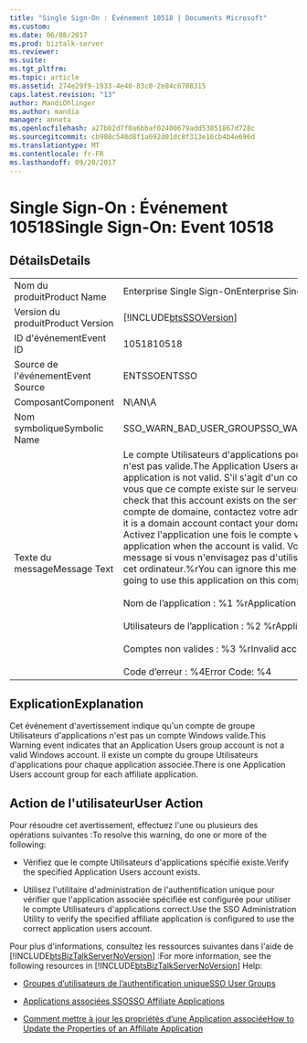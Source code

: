 ```yaml
---
title: "Single Sign-On : Événement 10518 | Documents Microsoft"
ms.custom: 
ms.date: 06/08/2017
ms.prod: biztalk-server
ms.reviewer: 
ms.suite: 
ms.tgt_pltfrm: 
ms.topic: article
ms.assetid: 274e29f9-1933-4e40-83c0-2e84c6708315
caps.latest.revision: "13"
author: MandiOhlinger
ms.author: mandia
manager: anneta
ms.openlocfilehash: a27b82d7f0a6bbaf02400679add53851867d728c
ms.sourcegitcommit: cb908c540d8f1a692d01dc8f313e16cb4b4e696d
ms.translationtype: MT
ms.contentlocale: fr-FR
ms.lasthandoff: 09/20/2017
---
```

# <a name="single-sign-on-event-10518"></a><span data-ttu-id="9d467-102">Single Sign-On : Événement 10518</span><span class="sxs-lookup"><span data-stu-id="9d467-102">Single Sign-On: Event 10518</span></span>
## <a name="details"></a><span data-ttu-id="9d467-103">Détails</span><span class="sxs-lookup"><span data-stu-id="9d467-103">Details</span></span>  
  
|||  
|-|-|  
|<span data-ttu-id="9d467-104">Nom du produit</span><span class="sxs-lookup"><span data-stu-id="9d467-104">Product Name</span></span>|<span data-ttu-id="9d467-105">Enterprise Single Sign-On</span><span class="sxs-lookup"><span data-stu-id="9d467-105">Enterprise Single Sign-On</span></span>|  
|<span data-ttu-id="9d467-106">Version du produit</span><span class="sxs-lookup"><span data-stu-id="9d467-106">Product Version</span></span>|[!INCLUDE[btsSSOVersion](../includes/btsssoversion-md.md)]|  
|<span data-ttu-id="9d467-107">ID d'événement</span><span class="sxs-lookup"><span data-stu-id="9d467-107">Event ID</span></span>|<span data-ttu-id="9d467-108">10518</span><span class="sxs-lookup"><span data-stu-id="9d467-108">10518</span></span>|  
|<span data-ttu-id="9d467-109">Source de l'événement</span><span class="sxs-lookup"><span data-stu-id="9d467-109">Event Source</span></span>|<span data-ttu-id="9d467-110">ENTSSO</span><span class="sxs-lookup"><span data-stu-id="9d467-110">ENTSSO</span></span>|  
|<span data-ttu-id="9d467-111">Composant</span><span class="sxs-lookup"><span data-stu-id="9d467-111">Component</span></span>|<span data-ttu-id="9d467-112">N\A</span><span class="sxs-lookup"><span data-stu-id="9d467-112">N\A</span></span>|  
|<span data-ttu-id="9d467-113">Nom symbolique</span><span class="sxs-lookup"><span data-stu-id="9d467-113">Symbolic Name</span></span>|<span data-ttu-id="9d467-114">SSO_WARN_BAD_USER_GROUP</span><span class="sxs-lookup"><span data-stu-id="9d467-114">SSO_WARN_BAD_USER_GROUP</span></span>|  
|<span data-ttu-id="9d467-115">Texte du message</span><span class="sxs-lookup"><span data-stu-id="9d467-115">Message Text</span></span>|<span data-ttu-id="9d467-116">Le compte Utilisateurs d'applications pour cette application n'est pas valide.</span><span class="sxs-lookup"><span data-stu-id="9d467-116">The Application Users account for this application is not valid.</span></span> <span data-ttu-id="9d467-117">S'il s'agit d'un compte local, assurez-vous que ce compte existe sur le serveur.</span><span class="sxs-lookup"><span data-stu-id="9d467-117">If it is a local account check that this account exists on the server.</span></span> <span data-ttu-id="9d467-118">S'il s'agit d'un compte de domaine, contactez votre administrateur système.</span><span class="sxs-lookup"><span data-stu-id="9d467-118">If it is a domain account contact your domain administrator.</span></span> <span data-ttu-id="9d467-119">Activez l'application une fois le compte valide.</span><span class="sxs-lookup"><span data-stu-id="9d467-119">Enable the application when the account is valid.</span></span> <span data-ttu-id="9d467-120">Vous pouvez ignorer ce message si vous n'envisagez pas d'utiliser cette application sur cet ordinateur.%r</span><span class="sxs-lookup"><span data-stu-id="9d467-120">You can ignore this message if you are not going to use this application on this computer.%r</span></span><br /><br /> <span data-ttu-id="9d467-121">Nom de l’application : %1 %r</span><span class="sxs-lookup"><span data-stu-id="9d467-121">Application Name: %1%r</span></span><br /><br /> <span data-ttu-id="9d467-122">Utilisateurs de l’application : %2 %r</span><span class="sxs-lookup"><span data-stu-id="9d467-122">Application Users: %2%r</span></span><br /><br /> <span data-ttu-id="9d467-123">Comptes non valides : %3 %r</span><span class="sxs-lookup"><span data-stu-id="9d467-123">Invalid accounts: %3%r</span></span><br /><br /> <span data-ttu-id="9d467-124">Code d’erreur : %4</span><span class="sxs-lookup"><span data-stu-id="9d467-124">Error Code: %4</span></span>|  
  
## <a name="explanation"></a><span data-ttu-id="9d467-125">Explication</span><span class="sxs-lookup"><span data-stu-id="9d467-125">Explanation</span></span>  
 <span data-ttu-id="9d467-126">Cet événement d'avertissement indique qu'un compte de groupe Utilisateurs d'applications n'est pas un compte Windows valide.</span><span class="sxs-lookup"><span data-stu-id="9d467-126">This Warning event indicates that an Application Users group account is not a valid Windows account.</span></span> <span data-ttu-id="9d467-127">Il existe un compte du groupe Utilisateurs d'applications pour chaque application associée.</span><span class="sxs-lookup"><span data-stu-id="9d467-127">There is one Application Users account group for each affiliate application.</span></span>  
  
## <a name="user-action"></a><span data-ttu-id="9d467-128">Action de l'utilisateur</span><span class="sxs-lookup"><span data-stu-id="9d467-128">User Action</span></span>  
 <span data-ttu-id="9d467-129">Pour résoudre cet avertissement, effectuez l'une ou plusieurs des opérations suivantes :</span><span class="sxs-lookup"><span data-stu-id="9d467-129">To resolve this warning, do one or more of the following:</span></span>  
  
-   <span data-ttu-id="9d467-130">Vérifiez que le compte Utilisateurs d'applications spécifié existe.</span><span class="sxs-lookup"><span data-stu-id="9d467-130">Verify the specified Application Users account exists.</span></span>  
  
-   <span data-ttu-id="9d467-131">Utilisez l'utilitaire d'administration de l'authentification unique pour vérifier que l'application associée spécifiée est configurée pour utiliser le compte Utilisateurs d'applications correct.</span><span class="sxs-lookup"><span data-stu-id="9d467-131">Use the SSO Administration Utility to verify the specified affiliate application is configured to use the correct application users account.</span></span>  
  
 <span data-ttu-id="9d467-132">Pour plus d'informations, consultez les ressources suivantes dans l'aide de [!INCLUDE[btsBizTalkServerNoVersion](../includes/btsbiztalkservernoversion-md.md)] :</span><span class="sxs-lookup"><span data-stu-id="9d467-132">For more information, see the following resources in [!INCLUDE[btsBizTalkServerNoVersion](../includes/btsbiztalkservernoversion-md.md)] Help:</span></span>  
  
-   [<span data-ttu-id="9d467-133">Groupes d’utilisateurs de l’authentification unique</span><span class="sxs-lookup"><span data-stu-id="9d467-133">SSO User Groups</span></span>](../core/sso-user-groups.md)  
  
-   [<span data-ttu-id="9d467-134">Applications associées SSO</span><span class="sxs-lookup"><span data-stu-id="9d467-134">SSO Affiliate Applications</span></span>](../core/sso-affiliate-applications.md)  
  
-   [<span data-ttu-id="9d467-135">Comment mettre à jour les propriétés d’une Application associée</span><span class="sxs-lookup"><span data-stu-id="9d467-135">How to Update the Properties of an Affiliate Application</span></span>](../core/how-to-update-the-properties-of-an-affiliate-application.md)